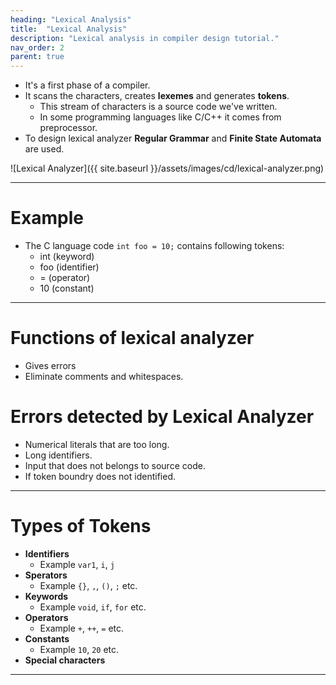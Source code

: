 ```yaml
---
heading: "Lexical Analysis"
title:  "Lexical Analysis"
description: "Lexical analysis in compiler design tutorial."
nav_order: 2
parent: true
---
```


- It's a first phase of a compiler.
- It scans the characters, creates **lexemes** and generates **tokens**.
    - This stream of characters is a source code we've written.
    - In some programming languages like C/C++ it comes from preprocessor.
- To design lexical analyzer **Regular Grammar** and **Finite State Automata** are used.

![Lexical Analyzer]({{ site.baseurl }}/assets/images/cd/lexical-analyzer.png)

***

# Example

- The C language code `int foo = 10;` contains following tokens:
    - int (keyword)
    - foo (identifier)
    - = (operator)
    - 10 (constant)

***

# Functions of lexical analyzer

- Gives errors
- Eliminate comments and whitespaces.

# Errors detected by Lexical Analyzer

- Numerical literals that are too long.
- Long identifiers.
- Input that does not belongs to source code.
- If token boundry does not identified.

***

# Types of Tokens

- **Identifiers**
    - Example `var1`, `i`, `j`
- **Sperators**
	- Example `{}`, `,`, `()`, `;` etc.
- **Keywords**
	- Example `void`, `if`, `for` etc.
- **Operators**
	- Example `+`, `++`, `=` etc.
- **Constants**
	- Example `10`, `20` etc.
- **Special characters**

***

